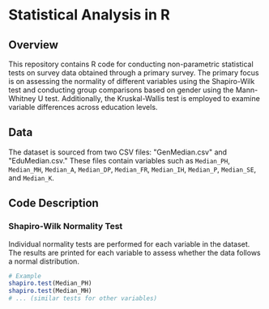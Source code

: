 # Statistical Analysis in R

## Overview

This repository contains R code for conducting non-parametric statistical tests on survey data obtained through a primary survey. The primary focus is on assessing the normality of different variables using the Shapiro-Wilk test and conducting group comparisons based on gender using the Mann-Whitney U test. Additionally, the Kruskal-Wallis test is employed to examine variable differences across education levels.

## Data

The dataset is sourced from two CSV files: "GenMedian.csv" and "EduMedian.csv." These files contain variables such as `Median_PH`, `Median_MH`, `Median_A`, `Median_DP`, `Median_FR`, `Median_IH`, `Median_P`, `Median_SE`, and `Median_K`.

## Code Description

### Shapiro-Wilk Normality Test

Individual normality tests are performed for each variable in the dataset. The results are printed for each variable to assess whether the data follows a normal distribution.

```R
# Example
shapiro.test(Median_PH)
shapiro.test(Median_MH)
# ... (similar tests for other variables)
